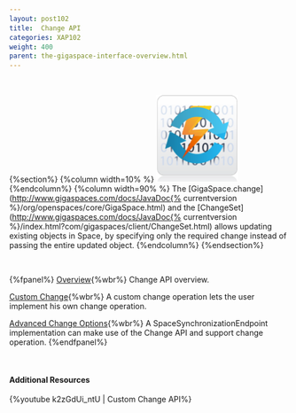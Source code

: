 ```yaml
---
layout: post102
title:  Change API
categories: XAP102
weight: 400
parent: the-gigaspace-interface-overview.html
---
```


<br>

{%section%}
{%column width=10% %}
![cassandra.png](/attachment_files/subject/change-api.png)
{%endcolumn%}
{%column width=90% %}
The [GigaSpace.change](http://www.gigaspaces.com/docs/JavaDoc{% currentversion %}/org/openspaces/core/GigaSpace.html) and the [ChangeSet](http://www.gigaspaces.com/docs/JavaDoc{% currentversion %}/index.html?com/gigaspaces/client/ChangeSet.html) allows updating existing objects in Space, by specifying only the required change instead of passing the entire updated object.
{%endcolumn%}
{%endsection%}



<br>

{%fpanel%}
[Overview](./change-api.html){%wbr%}
Change API overview.

[Custom Change](./change-api-custom-operation.html){%wbr%}
A custom change operation lets the user implement his own change operation.

[Advanced Change Options](./change-api-advanced.html){%wbr%}
A SpaceSynchronizationEndpoint implementation can make use of the Change API and support change operation.
{%endfpanel%}

<br>

#### Additional Resources

{%youtube k2zGdUi_ntU | Custom Change API%}
